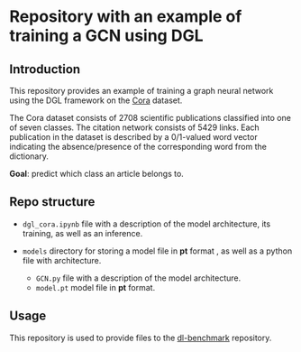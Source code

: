 # Repository with an example of training a GCN using DGL


## Introduction


This repository provides an example of training a graph neural network 
using the DGL framework on the [Cora][cora] dataset.


The Cora dataset consists of 2708 scientific publications classified into 
one of seven classes. The citation network consists of 5429 links. 
Each publication in the dataset is described by a 0/1-valued word vector 
indicating the absence/presence of the corresponding word from 
the dictionary.


**Goal**: predict which class an article belongs to.

## Repo structure

- `dgl_cora.ipynb` file with a description of the model architecture, 
  its training, as well as an inference.

- `models` directory for storing a model file in **pt** format , 
  as well as a python file with architecture.

  - `GCN.py` file with a description of the model architecture.
  - `model.pt` model file in **pt** format.

## Usage

This repository is used to provide files to the [dl-benchmark][dl-benchmark] repository.

<!-- LINKS -->
[dl-benchmark]: https://github.com/itlab-vision/dl-benchmark
[cora]: https://paperswithcode.com/dataset/cora